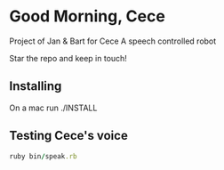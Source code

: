 # Good Morning, Cece

Project of Jan & Bart for Cece
A speech controlled robot

Star the repo and keep in touch!

## Installing
On a mac run ./INSTALL

## Testing Cece's voice
```ruby
ruby bin/speak.rb
```